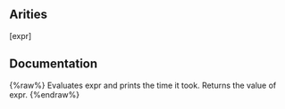## Arities
[expr]

## Documentation
{%raw%}
Evaluates expr and prints the time it took.  Returns the value of
 expr.
{%endraw%}
